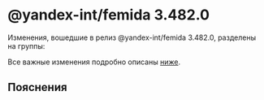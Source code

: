 # @yandex-int/femida 3.482.0

<!-- ЧЕЛОВЕЧЕСКОЕ ВСТУПЛЕНИЕ -->

Изменения, вошедшие в релиз @yandex-int/femida 3.482.0, разделены на группы:

Все важные изменения подробно описаны [ниже](#Пояснения).

## Пояснения


